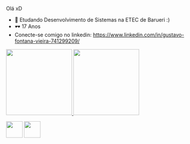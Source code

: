 Olá xD
- 🌱 Etudando Desenvolvimento de Sistemas na ETEC de Barueri :)
- 🕶  17 Anos 
- Conecte-se comigo no linkedin: https://www.linkedin.com/in/gustavo-fontana-vieira-741299209/
 <div>
  <a href="https://github.com/gustavofontanavieira">
  <img height="180em" src="https://github-readme-stats.vercel.app/api?username=gustavofontanavieira&show_icons=true&theme=dark&include_all_commits=true&count_private=true"/>
  <img height="180em" src="https://github-readme-stats.vercel.app/api/top-langs/?username=gustavofontanavieira&layout=compact&langs_count=7&theme=dark"/>
</div>
  
  <a href="https://www.facebook.com/gustavo.fontanavieira" target="_blank"><img src="https://cdn.icon-icons.com/icons2/1109/PNG/512/1486053608-facebook_79182.png" target="_blank" width="45px"></a>
  <a href="https://www.instagram.com/guhh_fv/" target="_blank"><img src="https://cdn.icon-icons.com/icons2/1582/PNG/512/instagram_108043.png" target="_blank" width="45px"></a>

